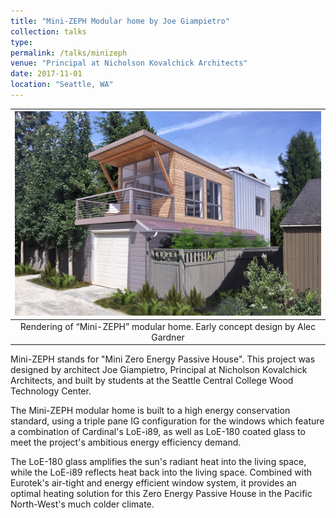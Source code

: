 ```yaml
---
title: "Mini-ZEPH Modular home by Joe Giampietro"
collection: talks
type:
permalink: /talks/minizeph
venue: "Principal at Nicholson Kovalchick Architects"
date: 2017-11-01
location: "Seattle, WA"
---
```


|![minizeph](/images/minizeph.jpg)|
|:--:|
|Rendering of “Mini-ZEPH” modular home. Early concept design by Alec Gardner|

Mini-ZEPH stands for "Mini Zero Energy Passive House". This project was designed by architect Joe Giampietro, Principal at Nicholson Kovalchick Architects, and built by students at the Seattle Central College Wood Technology Center.

The Mini-ZEPH modular home is built to a high energy conservation standard, using a triple pane IG configuration for the windows which feature a combination of Cardinal's LoE-i89, as well as LoE-180 coated glass to meet the project's ambitious energy efficiency demand.

The LoE-180 glass amplifies the sun's radiant heat into the living space, while the LoE-i89 reflects heat back into the living space. Combined with Eurotek's air-tight and energy efficient window system, it provides an optimal heating solution for this Zero Energy Passive House in the Pacific North-West's much colder climate.
